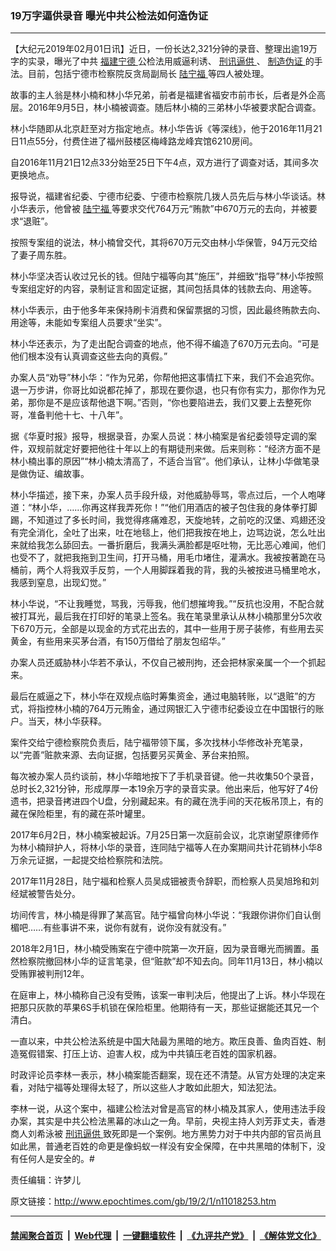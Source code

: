 ### 19万字逼供录音 曝光中共公检法如何造伪证
------------------------

<p>
 【大纪元2019年02月01日讯】近日，一份长达2,321分钟的录音、整理出逾19万字的实录，曝光了中共
 <a href="http://www.epochtimes.com/gb/tag/%E7%A6%8F%E5%BB%BA%E5%AE%81%E5%BE%B7.html">
  福建宁德
 </a>
 公检法用威逼利诱、
 <a href="http://www.epochtimes.com/gb/tag/%E5%88%91%E8%AE%AF%E9%80%BC%E4%BE%9B.html">
  刑讯逼供
 </a>
 、
 <a href="http://www.epochtimes.com/gb/tag/%E5%88%B6%E9%80%A0%E4%BC%AA%E8%AF%81.html">
  制造伪证
 </a>
 的手法。目前，包括宁德市检察院反贪局副局长
 <a href="http://www.epochtimes.com/gb/tag/%E9%99%86%E5%AE%81%E7%A6%8F.html">
  陆宁福
 </a>
 等四人被处理。
</p>
<p>
 故事的主人翁是林小楠和林小华兄弟，前者是福建省福安市前市长，后者是外企高层。2016年9月5日，林小楠被调查。随后林小楠的三弟林小华被要求配合调查。
</p>
<p>
 林小华随即从北京赶至对方指定地点。林小华告诉《等深线》，他于2016年11月21日11点55分，付费住进了福州鼓楼区梅峰路龙峰宾馆6210房间。
</p>
<p>
 自2016年11月21日12点33分始至25日下午4点，双方进行了调查对话，其间多次更换地点。
</p>
<p>
 报导说，福建省纪委、宁德市纪委、宁德市检察院几拨人员先后与林小华谈话。林小华表示，他曾被
 <a href="http://www.epochtimes.com/gb/tag/%E9%99%86%E5%AE%81%E7%A6%8F.html">
  陆宁福
 </a>
 等要求交代764万元“贿款”中670万元的去向，并被要求“退赃”。
</p>
<p>
 按照专案组的说法，林小楠曾交代，其将670万元交由林小华保管，94万元交给了妻子周东胜。
</p>
<p>
 林小华坚决否认收过兄长的钱。但陆宁福等向其“施压”，并细致“指导”林小华按照专案组定好的内容，录制证言和固定证据，其间包括具体的钱款去向、用途等。
</p>
<p>
 林小华表示，由于他多年来保持刷卡消费和保留票据的习惯，因此最终贿款去向、用途等，未能如专案组人员要求“坐实”。
</p>
<p>
 林小华还表示，为了走出配合调查的地点，他不得不编造了670万元去向。“可是他们根本没有认真调查这些去向的真假。”
</p>
<p>
 办案人员“劝导”林小华：“作为兄弟，你帮他把这事情扛下来，我们不会追究你。退一万步讲，你哥比如说都花掉了，那现在要你退，也只有你有实力，那你作为兄弟，那你是不是应该帮他退下啊。”否则，“你也要陷进去，我们又要上去整死你哥，准备判他十七、十八年”。
</p>
<p>
 据《华夏时报》报导，根据录音，办案人员说：林小楠案是省纪委领导定调的案件，双规前就定好要把他往十年以上的有期徒刑来做。后来则称：“经济方面不是林小楠出事的原因”“林小楠太清高了，不适合当官”。他们承认，让林小华做笔录是做伪证、编故事。
</p>
<p>
 林小华描述，接下来，办案人员手段升级，对他威胁辱骂，零点过后，一个人咆哮道：“林小华，……你再这样我弄死你！”“他们用酒店的被子包住我的身体拳打脚踢，不知道过了多长时间，我觉得疼痛难忍，天旋地转，之前吃的汉堡、鸡翅还没有完全消化，全吐了出来，吐在地毯上，他们把我按在地上，边骂边说，怎么吐出来就给我怎么舔回去。一番折磨后，我满头满脸都是呕吐物，无比恶心难闻，他们也受不了，就把我拖到卫生间，打开马桶，用毛巾堵住，灌满水。我被按著跪在马桶前，两个人将我双手反剪，一个人用脚踩着我的背，我的头被按进马桶里呛水，我感到窒息，出现幻觉。”
</p>
<p>
 林小华说，“不让我睡觉，骂我，污辱我，他们想摧垮我。”“反抗也没用，不配合就被打耳光，最后我在打印好的笔录上签名。我在笔录里承认从林小楠那里分5次收下670万元，全部是以现金的方式花出去的，其中一些用于房子装修，有些用去买黄金，有些用来买茅台酒，有150万借给了朋友包绍华。”
</p>
<p>
 办案人员还威胁林小华若不承认，不仅自己被刑拘，还会把林家亲属一个一个抓起来。
</p>
<p>
 最后在威逼之下，林小华在双规点临时筹集资金，通过电脑转账，以“退赃”的方式，将指控林小楠的764万元贿金，通过网银汇入宁德市纪委设立在中国银行的账户。当天，林小华获释。
</p>
<p>
 案件交给宁德检察院负责后，陆宁福带领下属，多次找林小华修改补充笔录，以“完善”赃款来源、去向证据，包括要另买黄金、茅台来拍照。
</p>
<p>
 每次被办案人员约谈前，林小华暗地按下了手机录音键。他一共收集50个录音，总时长2,321分钟，形成厚厚一本19余万字的录音实录。他出来后，他写好了4份遗书，把录音拷进四个U盘，分别藏起来。有的藏在洗手间的天花板吊顶上，有的藏在保险柜里，有的藏在茶叶罐里。
</p>
<p>
 2017年6月2日，林小楠案被起诉。7月25日第一次庭前会议，北京谢望原律师作为林小楠辩护人，将林小华的录音，连同陆宁福等人在办案期间共计花销林小华8万余元证据，一起提交给检察院和法院。
</p>
<p>
 2017年11月28日，陆宁福和检察人员吴成钿被责令辞职，而检察人员吴旭玲和刘经斌被警告处分。
</p>
<p>
 坊间传言，林小楠是得罪了某高官。陆宁福曾向林小华说：“我跟你讲你们自认倒楣吧……有些事讲不来，说你有就有，说你没有就没有。”
</p>
<p>
 2018年2月1日，林小楠受贿案在宁德中院第一次开庭，因为录音曝光而搁置。虽然检察院撤回林小华的证言笔录，但“赃款”却不知去向。同年11月13日，林小楠以受贿罪被判刑12年。
</p>
<p>
 在庭审上，林小楠称自己没有受贿，该案一审判决后，他提出了上诉。林小华现在把那只灰款的苹果6S手机锁在保险柜里。他期待有一天，那些证据能还其兄一个清白。
</p>
<p>
 一直以来，中共公检法系统是中国大陆最为黑暗的地方。欺压良善、鱼肉百姓、制造冤假错案、打压上访、迫害人权，成为中共镇压老百姓的国家机器。
</p>
<p>
 时政评论员李林一表示，林小楠案能否翻案，现在还不清楚。从官方处理的决定来看，对陆宁福等处理得太轻了，所以这些人才敢如此胆大，知法犯法。
</p>
<p>
 李林一说，从这个案中，福建公检法对曾是高官的林小楠及其家人，使用违法手段办案，其实是中共公检法黑幕的冰山之一角。早前，央视主持人刘芳菲丈夫，香港商人刘希泳被
 <a href="http://www.epochtimes.com/gb/tag/%E5%88%91%E8%AE%AF%E9%80%BC%E4%BE%9B.html">
  刑讯逼供
 </a>
 致死即是一个案例。地方黑势力对于中共内部的官员尚且如此黑，普通老百姓的命更是像蚂蚁一样没有安全保障，在中共黑暗的体制下，没有任何人是安全的。#
</p>
<p>
 责任编辑：许梦儿
</p>

原文链接：http://www.epochtimes.com/gb/19/2/1/n11018253.htm


------------------------
#### [禁闻聚合首页](https://github.com/gfw-breaker/banned-news/blob/master/README.md) &nbsp;|&nbsp; [Web代理](https://github.com/gfw-breaker/open-proxy/blob/master/README.md) &nbsp;|&nbsp; [一键翻墙软件](https://github.com/gfw-breaker/nogfw/blob/master/README.md) &nbsp;|&nbsp; [《九评共产党》](https://github.com/gfw-breaker/9ping.md/blob/master/README.md#九评之一评共产党是什么) &nbsp;|&nbsp; [《解体党文化》](https://github.com/gfw-breaker/jtdwh.md/blob/master/README.md#绪论)